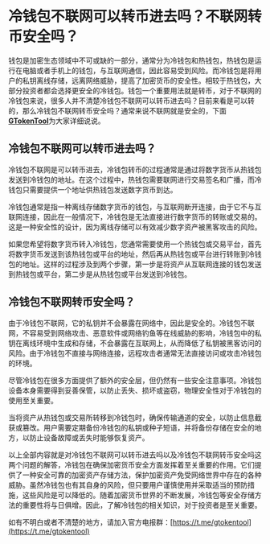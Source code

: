 # 冷钱包不联网可以转币进去吗？不联网转币安全吗？

钱包是加密生态领域中不可或缺的一部分，通常分为冷钱包和热钱包，热钱包是运行在电脑或者手机上的钱包，与互联网通信，因此容易受到风险。而冷钱包是将用户的私钥离线存储，远离网络威胁，提高了加密货币的安全性。相较于热钱包，大部分投资者都会选择更安全的冷钱包。钱包一个重要用法就是转币，对于不联网的冷钱包来说，很多人并不清楚冷钱包不联网可以转币进去吗？目前来看是可以转的，那么冷钱包不联网转币安全吗？通常来说不联网就是安全的，下面[**GTokenTool**](https://www.gtokentool.com)为大家详细说说。

## 冷钱包不联网可以转币进去吗？

冷钱包不联网是可以转币进去，冷钱包转币的过程通常是通过将数字货币从热钱包发送到冷钱包的地址。在这个过程中，热钱包需要联网进行交易签名和广播，而冷钱包只需要提供一个地址供热钱包发送数字货币到达。

冷钱包通常是指一种离线存储数字货币的钱包，与互联网断开连接，由于它不与互联网连接，因此在一般情况下，冷钱包是无法直接进行数字货币的转账或交易的。这是一种安全性的设计，因为离线存储可以有效减少数字资产被黑客攻击的风险。

如果您希望将数字货币转入冷钱包，您通常需要使用一个热钱包或交易平台，首先将数字货币发送到该热钱包或平台的地址，然后再从热钱包或平台进行转账到冷钱包的地址。这样的过程涉及到两个步骤，第一步是将资产从互联网连接的钱包发送到热钱包或平台，第二步是从热钱包或平台发送到冷钱包。

## 冷钱包不联网转币安全吗？

由于冷钱包不联网，它的私钥并不会暴露在网络中，因此是安全的。冷钱包不联网，不容易受到网络攻击、恶意软件或网络钓鱼等在线威胁的影响，冷钱包中的私钥在离线环境中生成和存储，不会暴露在互联网上，从而降低了私钥被黑客访问的风险。由于冷钱包不直接与网络连接，远程攻击者通常无法直接访问或攻击冷钱包的环境。

尽管冷钱包在很多方面提供了额外的安全层，但仍然有一些安全注意事项。冷钱包设备本身需要得到妥善保管，以防止丢失、损坏或盗窃，物理安全性对于冷钱包的使用至关重要。

当将资产从热钱包或交易所转移到冷钱包时，确保传输通道的安全，以防止信息截获或篡改。用户需要定期备份冷钱包的私钥或种子短语，并将备份存储在安全的地方，以防止设备故障或丢失时能够恢复资产。

以上全部内容就是对冷钱包不联网可以转币进去吗以及冷钱包不联网转币安全吗这两个问题的解答，冷钱包在确保加密货币安全方面发挥着至关重要的作用。它们提供了一种安全可靠的加密资产存储方法，保护加密资产免受网络世界中存在的各种威胁。虽然冷钱包也有其自身的风险，但只要用户谨慎使用并采取适当的预防措施，这些风险是可以降低的。随着加密货币世界的不断发展，冷钱包等安全存储方法的重要性将与日俱增。因此，了解冷钱包的相关知识，对于投资者是至关重要。

如有不明白或者不清楚的地方，请加入官方电报群：[https://t.me/gtokentool](https://t.me/gtokentool)
